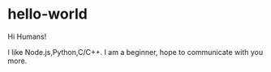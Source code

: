 # hello-world

Hi Humans!

I like Node.js,Python,C/C++.
I am a beginner, hope to communicate with you more.
